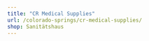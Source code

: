 ```yaml
---
title: "CR Medical Supplies"
url: /colorado-springs/cr-medical-supplies/
shop: Sanitätshaus
---
```

